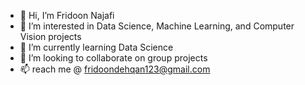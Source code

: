 - 👋 Hi, I’m Fridoon Najafi
- 👀 I’m interested in Data Science, Machine Learning, and Computer Vision projects
- 🌱 I’m currently learning Data Science
- 💞️ I’m looking to collaborate on group projects
- 📫 reach me @  fridoondehqan123@gmail.com

<!---
FNajafi/FNajafi is a ✨ special ✨ repository because its `README.md` (this file) appears on your GitHub profile.
You can click the Preview link to take a look at your changes.
--->
